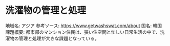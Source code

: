 # 洗濯物の管理と処理

地域名: アジア
参考ソース: https://www.getwashswat.com/about
国名: 韓国
課題概要: 都市部のマンション住民は、狭い住空間と忙しい日常生活の中で、洗濯物の管理と処理が大きな課題となっている。
